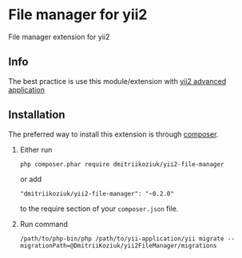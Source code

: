 File manager for yii2
========================
File manager extension for yii2

## Info

The best practice is use this module/extension with [yii2 advanced application](https://github.com/yiisoft/yii2-app-advanced/blob/master/docs/guide/start-installation.md)

## Installation

The preferred way to install this extension is through [composer](http://getcomposer.org/download/).

1. Either run

    ```
    php composer.phar require dmitriikoziuk/yii2-file-manager
    ```
    
    or add
    
    ```
    "dmitriikoziuk/yii2-file-manager": "~0.2.0"
    ```
    
    to the require section of your `composer.json` file.
    
2. Run command 

    ```
    /path/to/php-bin/php /path/to/yii-application/yii migrate --migrationPath=@DmitriiKoziuk/yii2FileManager/migrations
    ```
